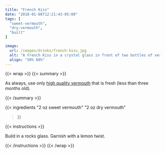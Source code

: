 ```yaml
---
title: "French Kiss"
date: "2018-01-08T12:21:43-05:00"
tags: [
  "sweet-vermouth",
  "dry-vermouth",
  "built"
]

image:
  url: /images/drinks/french-kiss.jpg
  alt: "A French Kiss in a crystal glass in front of two bottles of vermouth"
  align: "50% 60%"
---
```

{{< wrap >}}
{{< summary >}}

As always, use only [high quality vermouth](/ingredients/vermouth) that is fresh (less than three months old).

{{< /summary >}}

{{< ingredients
"2 oz sweet vermouth"
"2 oz dry vermouth"
>}}

{{< instructions >}}

Build in a rocks glass. Garnish with a lemon twist.

{{< /instructions >}}
{{< /wrap >}}
